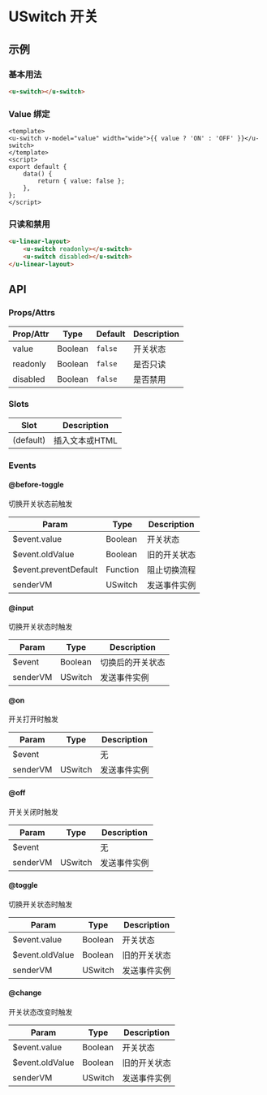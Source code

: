 # USwitch 开关

<s-component-labels :labels="[
    'UI 组件', '表单控件', '行内展示',
]"></s-component-labels>

## 示例
### 基本用法

``` html
<u-switch></u-switch>
```

### Value 绑定

``` vue
<template>
<u-switch v-model="value" width="wide">{{ value ? 'ON' : 'OFF' }}</u-switch>
</template>
<script>
export default {
    data() {
        return { value: false };
    },
};
</script>
```

### 只读和禁用

``` html
<u-linear-layout>
    <u-switch readonly></u-switch>
    <u-switch disabled></u-switch>
</u-linear-layout>
```

## API
### Props/Attrs

| Prop/Attr | Type | Default | Description |
| --------- | ---- | ------- | ----------- |
| value | Boolean | `false` | 开关状态 |
| readonly | Boolean | `false` | 是否只读 |
| disabled | Boolean | `false` | 是否禁用 |

### Slots

| Slot | Description |
| ---- | ----------- |
| (default) | 插入文本或HTML |

### Events

#### @before-toggle

切换开关状态前触发

| Param | Type | Description |
| ----- | ---- | ----------- |
| $event.value | Boolean | 开关状态 |
| $event.oldValue | Boolean | 旧的开关状态 |
| $event.preventDefault | Function | 阻止切换流程 |
| senderVM | USwitch | 发送事件实例 |

#### @input

切换开关状态时触发

| Param | Type | Description |
| ----- | ---- | ----------- |
| $event | Boolean | 切换后的开关状态 |
| senderVM | USwitch | 发送事件实例 |

#### @on

开关打开时触发

| Param | Type | Description |
| ----- | ---- | ----------- |
| $event | | 无 |
| senderVM | USwitch | 发送事件实例 |

#### @off

开关关闭时触发

| Param | Type | Description |
| ----- | ---- | ----------- |
| $event | | 无 |
| senderVM | USwitch | 发送事件实例 |

#### @toggle

切换开关状态时触发

| Param | Type | Description |
| ----- | ---- | ----------- |
| $event.value | Boolean | 开关状态 |
| $event.oldValue | Boolean | 旧的开关状态 |
| senderVM | USwitch | 发送事件实例 |

#### @change

开关状态改变时触发

| Param | Type | Description |
| ----- | ---- | ----------- |
| $event.value | Boolean | 开关状态 |
| $event.oldValue | Boolean | 旧的开关状态 |
| senderVM | USwitch | 发送事件实例 |
